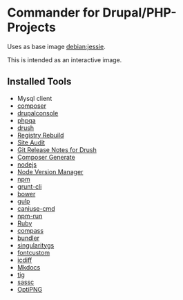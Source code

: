 Commander for Drupal/PHP-Projects
===============

Uses as base image [debian:jessie](https://registry.hub.docker.com/_/debian/).

This is intended as an interactive image.

Installed Tools
---------------
* Mysql client
* [composer](https://getcomposer.org/)
* [drupalconsole](http://drupalconsole.com/)
* [phpqa](https://github.com/jmolivas/phpqa)
* [drush](https://github.com/drush-ops/drush)
 * [Registry Rebuild](https://www.drupal.org/project/registry_rebuild)
 * [Site Audit](https://www.drupal.org/project/site_audit)
 * [Git Release Notes for Drush](https://www.drupal.org/project/grn)
 * [Composer Generate](https://www.drupal.org/project/composer_generate)
* [nodejs](http://nodejs.org/)
 * [Node Version Manager](https://github.com/creationix/nvm)
 * [npm](https://www.npmjs.com/)
 * [grunt-cli](https://www.npmjs.com/package/grunt-cli)
 * [bower](https://www.npmjs.com/package/bower)
 * [gulp](https://www.npmjs.com/package/gulp)
 * [caniuse-cmd](https://www.npmjs.com/package/caniuse-cmd)
 * [npm-run](https://www.npmjs.com/package/npm-run)
* [Ruby](https://www.ruby-lang.org/)
 * [compass](http://compass-style.org/)
 * [bundler](http://bundler.io/)
 * [singularitygs](http://singularity.gs/)
 * [fontcustom](https://rubygems.org/gems/fontcustom)
* [icdiff](https://github.com/jeffkaufman/icdiff)
* [Mkdocs](http://www.mkdocs.org/)
* [tig](https://github.com/jonas/tig)
* [sassc](http://sass-lang.com/libsass)
* [OptiPNG](http://optipng.sourceforge.net/)
